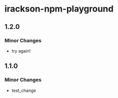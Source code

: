 # irackson-npm-playground

## 1.2.0

### Minor Changes

-   try again!

## 1.1.0

### Minor Changes

-   test_change
